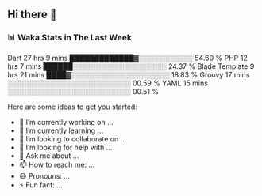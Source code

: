 ## Hi there 👋

<!--
**idurgit/idurgit** is a ✨ _special_ ✨ repository because its `README.md` (this file) appears on your GitHub profile.
-->

### 📊 Waka Stats in The Last Week
<!--START_SECTION:waka-->
Dart             27 hrs 9 mins   █████████████▓░░░░░░░░░░░   54.60 %
PHP              12 hrs 7 mins   ██████░░░░░░░░░░░░░░░░░░░   24.37 %
Blade Template   9 hrs 21 mins   ████▓░░░░░░░░░░░░░░░░░░░░   18.83 %
Groovy           17 mins         ░░░░░░░░░░░░░░░░░░░░░░░░░   00.59 %
YAML             15 mins         ░░░░░░░░░░░░░░░░░░░░░░░░░   00.51 %
<!--END_SECTION:waka-->

Here are some ideas to get you started:

- 🔭 I’m currently working on ...
- 🌱 I’m currently learning ...
- 👯 I’m looking to collaborate on ...
- 🤔 I’m looking for help with ...
- 💬 Ask me about ...
- 📫 How to reach me: ...
- 😄 Pronouns: ...
- ⚡ Fun fact: ...

